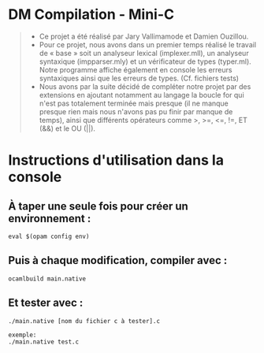 # DM Compilation - Mini-C
>* Ce projet a été réalisé par Jary Vallimamode et Damien Ouzillou.
>* Pour ce projet, nous avons dans un premier temps réalisé le travail de « base » soit un analyseur lexical (implexer.mll), un analyseur syntaxique (impparser.mly)    et un vérificateur de types (typer.ml). Notre programme affiche également en console les erreurs syntaxiques ainsi que les erreurs de types. (Cf. fichiers tests)
>* Nous avons par la suite décidé de compléter notre projet par des extensions en ajoutant notamment au langage la boucle for qui n'est pas totalement terminée mais presque (il ne manque presque rien mais nous n'avons pas pu finir par manque de temps), ainsi que différents opérateurs comme >, >=, <=, !=, ET (&&) et le OU (||).	

# Instructions d'utilisation dans la console

## À taper une seule fois pour créer un environnement :
```
eval $(opam config env)
```

## Puis à chaque modification, compiler avec :
```
ocamlbuild main.native
```
## Et tester avec :
```
./main.native [nom du fichier c à tester].c

exemple: 
./main.native test.c	
```	
